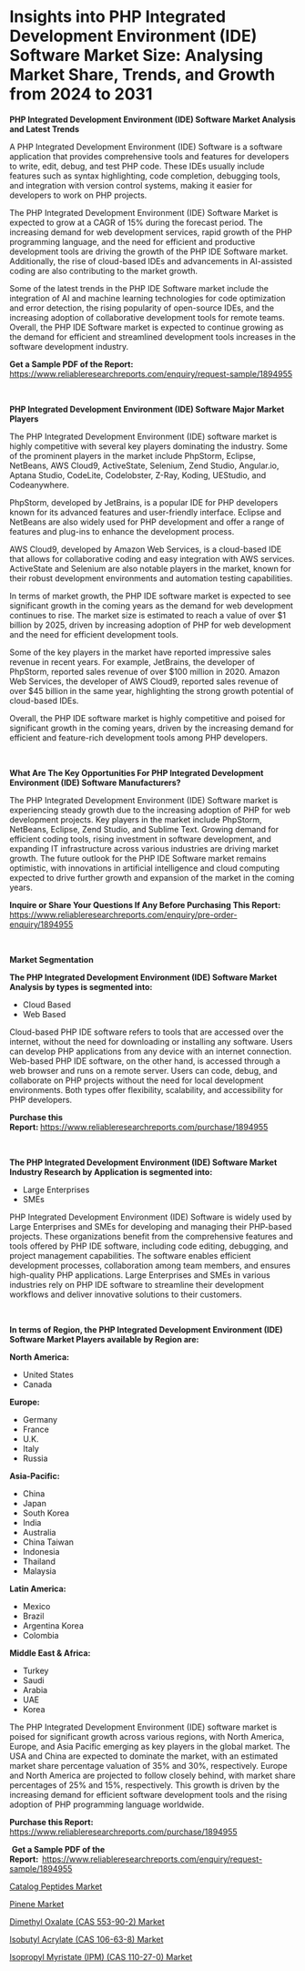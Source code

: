 <p><h1>Insights into PHP Integrated Development Environment (IDE) Software Market Size: Analysing Market Share, Trends, and Growth from 2024 to 2031</h1></p><p><strong>PHP Integrated Development Environment (IDE) Software Market Analysis and Latest Trends</strong></p>
<p><p>A PHP Integrated Development Environment (IDE) Software is a software application that provides comprehensive tools and features for developers to write, edit, debug, and test PHP code. These IDEs usually include features such as syntax highlighting, code completion, debugging tools, and integration with version control systems, making it easier for developers to work on PHP projects.</p><p>The PHP Integrated Development Environment (IDE) Software Market is expected to grow at a CAGR of 15% during the forecast period. The increasing demand for web development services, rapid growth of the PHP programming language, and the need for efficient and productive development tools are driving the growth of the PHP IDE Software market. Additionally, the rise of cloud-based IDEs and advancements in AI-assisted coding are also contributing to the market growth.</p><p>Some of the latest trends in the PHP IDE Software market include the integration of AI and machine learning technologies for code optimization and error detection, the rising popularity of open-source IDEs, and the increasing adoption of collaborative development tools for remote teams. Overall, the PHP IDE Software market is expected to continue growing as the demand for efficient and streamlined development tools increases in the software development industry.</p></p>
<p><strong>Get a Sample PDF of the Report:&nbsp;</strong> <a href="https://www.reliableresearchreports.com/enquiry/request-sample/1894955">https://www.reliableresearchreports.com/enquiry/request-sample/1894955</a></p>
<p>&nbsp;</p>
<p><strong>PHP Integrated Development Environment (IDE) Software Major Market Players</strong></p>
<p><p>The PHP Integrated Development Environment (IDE) software market is highly competitive with several key players dominating the industry. Some of the prominent players in the market include PhpStorm, Eclipse, NetBeans, AWS Cloud9, ActiveState, Selenium, Zend Studio, Angular.io, Aptana Studio, CodeLite, Codelobster, Z-Ray, Koding, UEStudio, and Codeanywhere.</p><p>PhpStorm, developed by JetBrains, is a popular IDE for PHP developers known for its advanced features and user-friendly interface. Eclipse and NetBeans are also widely used for PHP development and offer a range of features and plug-ins to enhance the development process.</p><p>AWS Cloud9, developed by Amazon Web Services, is a cloud-based IDE that allows for collaborative coding and easy integration with AWS services. ActiveState and Selenium are also notable players in the market, known for their robust development environments and automation testing capabilities.</p><p>In terms of market growth, the PHP IDE software market is expected to see significant growth in the coming years as the demand for web development continues to rise. The market size is estimated to reach a value of over $1 billion by 2025, driven by increasing adoption of PHP for web development and the need for efficient development tools.</p><p>Some of the key players in the market have reported impressive sales revenue in recent years. For example, JetBrains, the developer of PhpStorm, reported sales revenue of over $100 million in 2020. Amazon Web Services, the developer of AWS Cloud9, reported sales revenue of over $45 billion in the same year, highlighting the strong growth potential of cloud-based IDEs.</p><p>Overall, the PHP IDE software market is highly competitive and poised for significant growth in the coming years, driven by the increasing demand for efficient and feature-rich development tools among PHP developers.</p></p>
<p>&nbsp;</p>
<p><strong>What Are The Key Opportunities For PHP Integrated Development Environment (IDE) Software Manufacturers?</strong></p>
<p><p>The PHP Integrated Development Environment (IDE) Software market is experiencing steady growth due to the increasing adoption of PHP for web development projects. Key players in the market include PhpStorm, NetBeans, Eclipse, Zend Studio, and Sublime Text. Growing demand for efficient coding tools, rising investment in software development, and expanding IT infrastructure across various industries are driving market growth. The future outlook for the PHP IDE Software market remains optimistic, with innovations in artificial intelligence and cloud computing expected to drive further growth and expansion of the market in the coming years.</p></p>
<p><strong>Inquire or Share Your Questions If Any Before Purchasing This Report:</strong> <a href="https://www.reliableresearchreports.com/enquiry/pre-order-enquiry/1894955">https://www.reliableresearchreports.com/enquiry/pre-order-enquiry/1894955</a></p>
<p>&nbsp;</p>
<p><strong>Market Segmentation</strong></p>
<p><strong>The PHP Integrated Development Environment (IDE) Software Market Analysis by types is segmented into:</strong></p>
<p><ul><li>Cloud Based</li><li>Web Based</li></ul></p>
<p><p>Cloud-based PHP IDE software refers to tools that are accessed over the internet, without the need for downloading or installing any software. Users can develop PHP applications from any device with an internet connection. Web-based PHP IDE software, on the other hand, is accessed through a web browser and runs on a remote server. Users can code, debug, and collaborate on PHP projects without the need for local development environments. Both types offer flexibility, scalability, and accessibility for PHP developers.</p></p>
<p><strong>Purchase this Report:&nbsp;</strong><a href="https://www.reliableresearchreports.com/purchase/1894955">https://www.reliableresearchreports.com/purchase/1894955</a></p>
<p>&nbsp;</p>
<p><strong>The PHP Integrated Development Environment (IDE) Software Market Industry Research by Application is segmented into:</strong></p>
<p><ul><li>Large Enterprises</li><li>SMEs</li></ul></p>
<p><p>PHP Integrated Development Environment (IDE) Software is widely used by Large Enterprises and SMEs for developing and managing their PHP-based projects. These organizations benefit from the comprehensive features and tools offered by PHP IDE software, including code editing, debugging, and project management capabilities. The software enables efficient development processes, collaboration among team members, and ensures high-quality PHP applications. Large Enterprises and SMEs in various industries rely on PHP IDE software to streamline their development workflows and deliver innovative solutions to their customers.</p></p>
<p>&nbsp;</p>
<p><strong>In terms of Region, the PHP Integrated Development Environment (IDE) Software Market Players available by Region are:</strong></p>
<p>
    <p> <strong> North America: </strong>
        <ul>
            <li>United States</li>
            <li>Canada</li>
        </ul>
        </p> 
    <p> <strong> Europe: </strong>
        <ul>
            <li>Germany</li>
            <li>France</li>
            <li>U.K.</li>
            <li>Italy</li>
            <li>Russia</li>
        </ul>
        </p> 
    <p> <strong> Asia-Pacific: </strong>
        <ul>
            <li>China</li>
            <li>Japan</li>
            <li>South Korea</li>
            <li>India</li>
            <li>Australia</li>
            <li>China Taiwan</li>
            <li>Indonesia</li>
            <li>Thailand</li>
            <li>Malaysia</li>
        </ul>
        </p> 
    <p> <strong> Latin America: </strong>
        <ul>
            <li>Mexico</li>
            <li>Brazil</li>
            <li>Argentina Korea</li>
            <li>Colombia</li>
        </ul>
        </p> 
    <p> <strong> Middle East & Africa: </strong>
        <ul>
            <li>Turkey</li>
            <li>Saudi</li>
            <li>Arabia</li>
            <li>UAE</li>
            <li>Korea</li>
        </ul>
    </p>
    </p>
<p><p>The PHP Integrated Development Environment (IDE) software market is poised for significant growth across various regions, with North America, Europe, and Asia Pacific emerging as key players in the global market. The USA and China are expected to dominate the market, with an estimated market share percentage valuation of 35% and 30%, respectively. Europe and North America are projected to follow closely behind, with market share percentages of 25% and 15%, respectively. This growth is driven by the increasing demand for efficient software development tools and the rising adoption of PHP programming language worldwide.</p></p>
<p><strong>Purchase this Report: </strong><a href="https://www.reliableresearchreports.com/purchase/1894955">https://www.reliableresearchreports.com/purchase/1894955</a></p>
<p>&nbsp;<strong>Get a Sample PDF of the Report:&nbsp;&nbsp;</strong><a href="https://www.reliableresearchreports.com/enquiry/request-sample/1894955">https://www.reliableresearchreports.com/enquiry/request-sample/1894955</a></p>
<p><strong></strong></p>
<p><p><a href="https://view.publitas.com/reportprime-1/catalog-peptides-market-size-evaluating-its-market-trends-growth-and-projections-2024-2031/">Catalog Peptides Market</a></p><p><a href="https://view.publitas.com/reportprime-1/pinene-market-size-and-examines-its-market-scope-with-a-primary-focus-on-growth-opportunities-and-forecasted-trends-spanning-from-2024-to-2031/">Pinene Market</a></p><p><a href="https://gentle-editor-9db.notion.site/Dimethyl-Oxalate-CAS-553-90-2-Market-Provides-Detailed-Segmentation-of-this-Market-based-on-Type--5ab2b8f017ac47d9a8a2d48c88bdb759">Dimethyl Oxalate (CAS 553-90-2) Market</a></p><p><a href="https://military-diascia-e68.notion.site/Isobutyl-Acrylate-CAS-106-63-8-Market-Offers-Provide-Insightful-Data-for-the-Time-Period-from-2024-0250f6d2101542fab3f55ebb2f2d4180">Isobutyl Acrylate (CAS 106-63-8) Market</a></p><p><a href="https://iodized-pantydraco-05c.notion.site/Isopropyl-Myristate-IPM-CAS-110-27-0-Market-Centers-on-Aspects-such-as-Market-Growth-Market-Sha-86df93f0fe8c4901b6182a110f5d1ff2">Isopropyl Myristate (IPM) (CAS 110-27-0) Market</a></p></p>